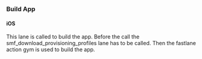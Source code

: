 ### Build App

#### iOS

This lane is called to build the app. Before the call the smf_download_provisioning_profiles lane has to be called. Then the fastlane action gym is used to build the app.